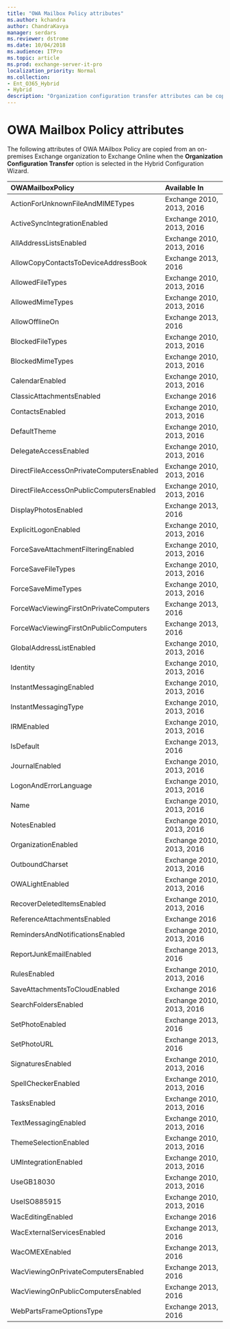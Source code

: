 ```yaml
---
title: "OWA Mailbox Policy attributes"
ms.author: kchandra
author: ChandraKavya
manager: serdars
ms.reviewer: dstrome
ms.date: 10/04/2018
ms.audience: ITPro
ms.topic: article
ms.prod: exchange-server-it-pro
localization_priority: Normal
ms.collection:
- Ent_O365_Hybrid
- Hybrid
description: "Organization configuration transfer attributes can be copied by the Hybrid Configuration Wizard from your on-premises organization to Exchange Online to help simplify your hybrid deployment"
---
```


# OWA Mailbox Policy attributes

The following attributes of OWA MAilbox Policy are copied from an on-premises Exchange organization to Exchange Online when the **Organization Configuration Transfer** option is selected in the Hybrid Configuration Wizard.

|**OWAMailboxPolicy**  |**Available In**  |
|:-----|:-----|
| ActionForUnknownFileAndMIMETypes   | Exchange 2010, 2013, 2016   |
| ActiveSyncIntegrationEnabled   | Exchange 2010, 2013, 2016   |
| AllAddressListsEnabled   | Exchange 2010, 2013, 2016   |
| AllowCopyContactsToDeviceAddressBook   | Exchange 2013, 2016   |
| AllowedFileTypes   | Exchange 2010, 2013, 2016   |
| AllowedMimeTypes   | Exchange 2010, 2013, 2016   |
| AllowOfflineOn   | Exchange 2013, 2016   |
| BlockedFileTypes   | Exchange 2010, 2013, 2016   |
| BlockedMimeTypes   | Exchange 2010, 2013, 2016   |
| CalendarEnabled   | Exchange 2010, 2013, 2016   |
| ClassicAttachmentsEnabled   | Exchange 2016   |
| ContactsEnabled   | Exchange 2010, 2013, 2016   |
| DefaultTheme   | Exchange 2010, 2013, 2016   |
| DelegateAccessEnabled   | Exchange 2010, 2013, 2016   |
| DirectFileAccessOnPrivateComputersEnabled   | Exchange 2010, 2013, 2016   |
| DirectFileAccessOnPublicComputersEnabled   | Exchange 2010, 2013, 2016   |
| DisplayPhotosEnabled   | Exchange 2013, 2016   |
| ExplicitLogonEnabled   | Exchange 2010, 2013, 2016   |
| ForceSaveAttachmentFilteringEnabled   | Exchange 2010, 2013, 2016   |
| ForceSaveFileTypes   | Exchange 2010, 2013, 2016   |
| ForceSaveMimeTypes   | Exchange 2010, 2013, 2016   |
| ForceWacViewingFirstOnPrivateComputers   | Exchange 2013, 2016   |
| ForceWacViewingFirstOnPublicComputers   | Exchange 2013, 2016   |
| GlobalAddressListEnabled   | Exchange 2010, 2013, 2016   |
| Identity   | Exchange 2010, 2013, 2016   |
| InstantMessagingEnabled   | Exchange 2010, 2013, 2016   |
| InstantMessagingType   | Exchange 2010, 2013, 2016   |
| IRMEnabled   | Exchange 2010, 2013, 2016   |
| IsDefault   | Exchange 2013, 2016   |
| JournalEnabled   | Exchange 2010, 2013, 2016   |
| LogonAndErrorLanguage   | Exchange 2010, 2013, 2016   |
| Name   | Exchange 2010, 2013, 2016   |
| NotesEnabled   | Exchange 2010, 2013, 2016   |
| OrganizationEnabled   | Exchange 2010, 2013, 2016   |
| OutboundCharset   | Exchange 2010, 2013, 2016   |
| OWALightEnabled   | Exchange 2010, 2013, 2016   |
| RecoverDeletedItemsEnabled   | Exchange 2010, 2013, 2016   |
| ReferenceAttachmentsEnabled   | Exchange 2016   |
| RemindersAndNotificationsEnabled   | Exchange 2010, 2013, 2016   |
| ReportJunkEmailEnabled   | Exchange 2013, 2016   |
| RulesEnabled   | Exchange 2010, 2013, 2016   |
| SaveAttachmentsToCloudEnabled   | Exchange 2016   |
| SearchFoldersEnabled   | Exchange 2010, 2013, 2016   |
| SetPhotoEnabled   | Exchange 2013, 2016   |
| SetPhotoURL   | Exchange 2013, 2016   |
| SignaturesEnabled   | Exchange 2010, 2013, 2016   |
| SpellCheckerEnabled   | Exchange 2010, 2013, 2016   |
| TasksEnabled   | Exchange 2010, 2013, 2016   |
| TextMessagingEnabled   | Exchange 2010, 2013, 2016   |
| ThemeSelectionEnabled   | Exchange 2010, 2013, 2016   |
| UMIntegrationEnabled   | Exchange 2010, 2013, 2016   |
| UseGB18030   | Exchange 2010, 2013, 2016   |
| UseISO885915   | Exchange 2010, 2013, 2016   |
| WacEditingEnabled   | Exchange 2016   |
| WacExternalServicesEnabled   | Exchange 2013, 2016   |
| WacOMEXEnabled   | Exchange 2013, 2016   |
| WacViewingOnPrivateComputersEnabled   | Exchange 2013, 2016   |
| WacViewingOnPublicComputersEnabled   | Exchange 2013, 2016   |
| WebPartsFrameOptionsType   | Exchange 2013, 2016   |
